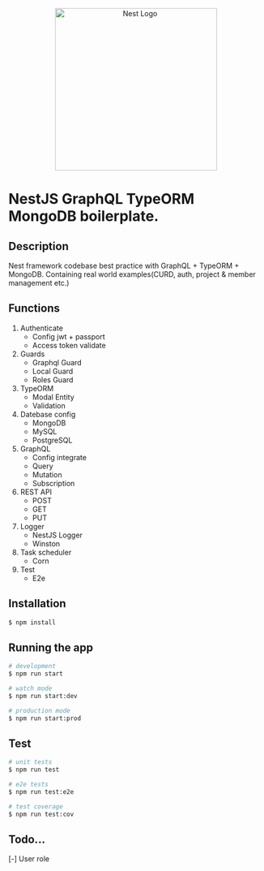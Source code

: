 <p align="center">
  <a href="http://nestjs.com/" target="blank"><img src="https://nestjs.com/img/logo_text.svg" width="320" alt="Nest Logo" /></a>
</p>

# NestJS GraphQL TypeORM MongoDB boilerplate.

## Description

Nest framework codebase best practice with GraphQL + TypeORM + MongoDB.
Containing real world examples(CURD, auth, project & member management etc.)

## Functions
1. Authenticate
   - Config jwt + passport
   - Access token validate
2. Guards
   - Graphql Guard
   - Local Guard
   - Roles Guard
3. TypeORM
   - Modal Entity
   - Validation
4. Datebase config
   - MongoDB
   - MySQL
   - PostgreSQL
5. GraphQL
   - Config integrate
   - Query 
   - Mutation
   - Subscription
6. REST API
   - POST
   - GET
   - PUT
7. Logger
   - NestJS Logger
   - Winston
8. Task scheduler
   - Corn
9. Test
   - E2e

## Installation

```bash
$ npm install
```

## Running the app

```bash
# development
$ npm run start

# watch mode
$ npm run start:dev

# production mode
$ npm run start:prod
```

## Test

```bash
# unit tests
$ npm run test

# e2e tests
$ npm run test:e2e

# test coverage
$ npm run test:cov
```


## Todo...
   [-] User role